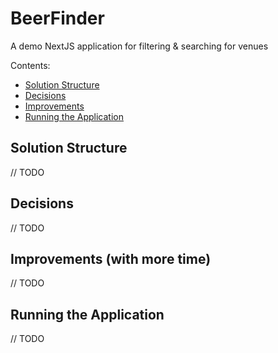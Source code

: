 # BeerFinder

A demo NextJS application for filtering & searching for venues

Contents:

- [Solution Structure](#solution-structure)
- [Decisions](#decisions)
- [Improvements](#improvements-with-more-time)
- [Running the Application](#running-the-application)

## Solution Structure

// TODO

## Decisions

// TODO

## Improvements (with more time)

// TODO

## Running the Application

// TODO
